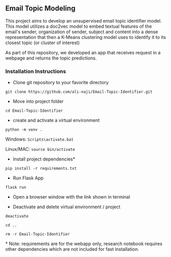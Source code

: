 ## Email Topic Modeling

This project aims to develop an unsupervised email topic identifier model. This model utilizes a doc2vec model to embed textual features of the email's sender, organization of sender, subject and content into a dense representation that then a K-Means clustering model uses to identify it to its closest topic (or cluster of interest)

As part of this repository, we developed an app that receives request in a webpage and returns the topic predictions.

### Installation Instructions

- Clone git repository to your favorite directory

`git clone https://github.com/ali-naji/Email-Topic-Identifier.git`

- Move into project folder

`cd Email-Topic-Identifier`

- create and activate a virtual environment

`python -m venv .`

Windows: `Scripts\activate.bat`

Linux/MAC: `source bin/activate`

- Install project dependencies\*

`pip install -r requirements.txt`

- Run Flask App

`flask run`

- Open a browser window with the link shown in terminal

- Deactivate and delete virtual environment / project

`deactivate`

`cd ..`

`rm -r Email-Topic-Identifier`

\* Note: requirements are for the webapp only, research notebook requires other dependencies which are not included for fast installation.
